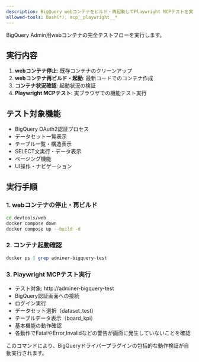 ```yaml
---
description: BigQuery webコンテナをビルド・再起動してPlaywright MCPテストを実行
allowed-tools: Bash(*), mcp__playwright__*
---
```


BigQuery Admin用webコンテナの完全テストフローを実行します。

## 実行内容
1. **webコンテナ停止**: 既存コンテナのクリーンアップ
2. **webコンテナ再ビルド・起動**: 最新コードでのコンテナ作成
3. **コンテナ状況確認**: 起動状況の検証
4. **Playwright MCPテスト**: 実ブラウザでの機能テスト実行

## テスト対象機能
- BigQuery OAuth2認証プロセス
- データセット一覧表示
- テーブル一覧・構造表示
- SELECT文実行・データ表示
- ページング機能
- UI操作・ナビゲーション

## 実行手順

### 1. webコンテナの停止・再ビルド
```bash
cd devtools/web
docker compose down
docker compose up --build -d
```

### 2. コンテナ起動確認
```bash
docker ps | grep adminer-bigquery-test
```

### 3. Playwright MCPテスト実行
- テスト対象: http://adminer-bigquery-test
- BigQuery認証画面への接続
- ログイン実行
- データセット選択（dataset_test）
- テーブルデータ表示（board_kpi）
- 基本機能の動作確認
- 各動作でFatalやError,Invalidなどの警告が画面に発生していないことを確認

このコマンドにより、BigQueryドライバープラグインの包括的な動作検証が自動実行されます。

